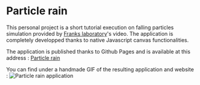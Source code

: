 # Particle rain

This personal project is a short tutorial execution on falling particles simulation provided by [Franks laboratory](https://www.youtube.com/watch?v=nrJh8-Ixnu8)'s video. The application is completely developped thanks to native Javascript canvas functionalities.

The application is published thanks to Github Pages and is available at this address :
[Particle rain](https://quentinvincenot.github.io/particle-rain/)

You can find under a handmade GIF of the resulting application and website :
![Particle rain application](images/presentation-gif.gif)
